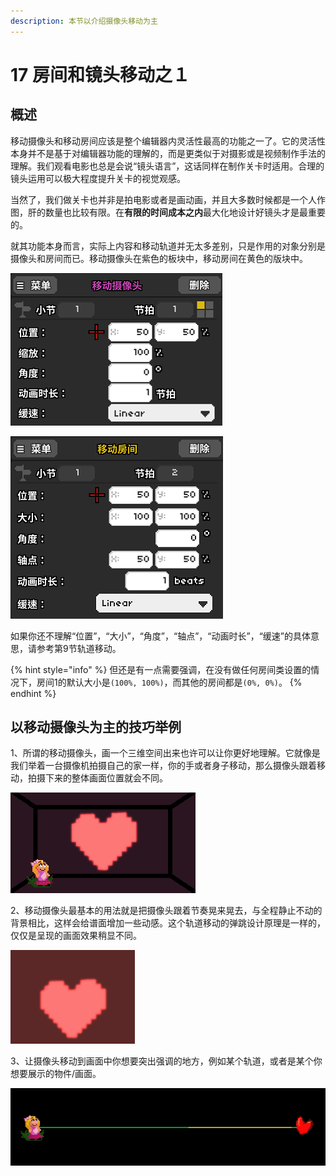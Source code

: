 ```yaml
---
description: 本节以介绍摄像头移动为主
---
```


# 17 房间和镜头移动之１

## 概述 <a id="1"></a>

移动摄像头和移动房间应该是整个编辑器内灵活性最高的功能之一了。它的灵活性本身并不是基于对编辑器功能的理解的，而是更类似于对摄影或是视频制作手法的理解。我们观看电影也总是会说“镜头语言”，这话同样在制作关卡时适用。合理的镜头运用可以极大程度提升关卡的视觉观感。


当然了，我们做关卡也并非是拍电影或者是画动画，并且大多数时候都是一个人作图，肝的数量也比较有限。在**有限的时间成本之内**最大化地设计好镜头才是最重要的。

就其功能本身而言，实际上内容和移动轨道并无太多差别，只是作用的对象分别是摄像头和房间而已。移动摄像头在紫色的板块中，移动房间在黄色的版块中。

![&#x79FB;&#x52A8;&#x6444;&#x50CF;&#x5934;&#x7684;&#x8BBE;&#x7F6E;&#x754C;&#x9762;](../.gitbook/assets/17-1.png)

![&#x79FB;&#x52A8;&#x623F;&#x95F4;&#x7684;&#x8BBE;&#x7F6E;&#x754C;&#x9762;](../.gitbook/assets/17-2.png)

如果你还不理解“位置”，“大小”，“角度”，“轴点”，“动画时长”，“缓速”的具体意思，请参考第9节轨道移动。

{% hint style="info" %}
但还是有一点需要强调，在没有做任何房间类设置的情况下，房间1的默认大小是`(100%, 100%)`，而其他的房间都是`(0%, 0%)`。
{% endhint %}

## 以移动摄像头为主的技巧举例 <a id="2"></a>

1、所谓的移动摄像头，画一个三维空间出来也许可以让你更好地理解。它就像是我们举着一台摄像机拍摄自己的家一样，你的手或者身子移动，那么摄像头跟着移动，拍摄下来的整体画面位置就会不同。

![&#x62CD;&#x6444;&#x623F;&#x95F4;&#x91CC;&#x7684;&#x7231;&#x5FC3;&#x548C;&#x5C0F;&#x5973;&#x5B69;](../.gitbook/assets/17-5.gif)

2、移动摄像头最基本的用法就是把摄像头跟着节奏晃来晃去，与全程静止不动的背景相比，这样会给谱面增加一些动感。这个轨道移动的弹跳设计原理是一样的，仅仅是呈现的画面效果稍显不同。

![&#x79FB;&#x52A8;&#x6444;&#x50CF;&#x5934;&#x8BA9;&#x6F02;&#x6D6E;&#x4E4B;&#x5FC3;&#x8DF3;&#x52A8;&#x8D77;&#x6765;](../.gitbook/assets/17-3.gif)

3、让摄像头移动到画面中你想要突出强调的地方，例如某个轨道，或者是某个你想要展示的物件/画面。

![&#x79FB;&#x52A8;&#x6444;&#x50CF;&#x5934;&#x8BA9;&#x955C;&#x5934;&#x8DDF;&#x7740;&#x5FC3;&#x8DF3;&#x79FB;&#x52A8;](../.gitbook/assets/17-4.gif)

